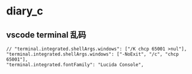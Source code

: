# diary_c

## vscode terminal 乱码

    // "terminal.integrated.shellArgs.windows": ["/K chcp 65001 >nul"],
    "terminal.integrated.shellArgs.windows": ["-NoExit", "/c", "chcp 65001"],
    "terminal.integrated.fontFamily": "Lucida Console",
